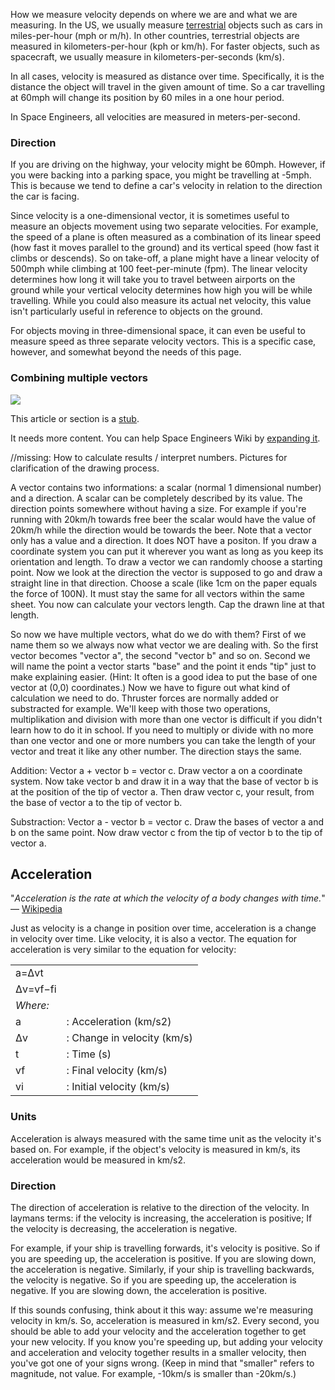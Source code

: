 How we measure velocity depends on where we are and what we are measuring. In the US, we usually measure [terrestrial](https://spaceengineers.wiki.gg/wiki/Glossary#terrestrial "Glossary") objects such as cars in miles-per-hour (mph or m/h). In other countries, terrestrial objects are measured in kilometers-per-hour (kph or km/h). For faster objects, such as spacecraft, we usually measure in kilometers-per-seconds (km/s).

In all cases, velocity is measured as distance over time. Specifically, it is the distance the object will travel in the given amount of time. So a car travelling at 60mph will change its position by 60 miles in a one hour period.

In Space Engineers, all velocities are measured in meters-per-second.

### Direction

If you are driving on the highway, your velocity might be 60mph. However, if you were backing into a parking space, you might be travelling at -5mph. This is because we tend to define a car's velocity in relation to the direction the car is facing.

Since velocity is a one-dimensional vector, it is sometimes useful to measure an objects movement using two separate velocities. For example, the speed of a plane is often measured as a combination of its linear speed (how fast it moves parallel to the ground) and its vertical speed (how fast it climbs or descends). So on take-off, a plane might have a linear velocity of 500mph while climbing at 100 feet-per-minute (fpm). The linear velocity determines how long it will take you to travel between airports on the ground while your vertical velocity determines how high you will be while travelling. While you could also measure its actual net velocity, this value isn't particularly useful in reference to objects on the ground.

For objects moving in three-dimensional space, it can even be useful to measure speed as three separate velocity vectors. This is a specific case, however, and somewhat beyond the needs of this page.

### Combining multiple vectors

![](https://spaceengineers.wiki.gg/images/thumb/Loading.png/48px-Loading.png?7bc3a9)

This article or section is a [stub](https://spaceengineers.wiki.gg/wiki/Category:Article_stubs "Category:Article stubs").

It needs more content. You can help Space Engineers Wiki by [expanding it](https://spaceengineers.wiki.gg/wiki/Physics?action=edit).

//missing: How to calculate results / interpret numbers. Pictures for clarification of the drawing process.

A vector contains two informations: a scalar (normal 1 dimensional number) and a direction. A scalar can be completely described by its value. The direction points somewhere without having a size. For example if you're running with 20km/h towards free beer the scalar would have the value of 20km/h while the direction would be towards the beer. Note that a vector only has a value and a direction. It does NOT have a positon. If you draw a coordinate system you can put it wherever you want as long as you keep its orientation and length. To draw a vector we can randomly choose a starting point. Now we look at the direction the vector is supposed to go and draw a straight line in that direction. Choose a scale (like 1cm on the paper equals the force of 100N). It must stay the same for all vectors within the same sheet. You now can calculate your vectors length. Cap the drawn line at that length.

So now we have multiple vectors, what do we do with them? First of we name them so we always now what vector we are dealing with. So the first vector becomes "vector a", the second "vector b" and so on. Second we will name the point a vector starts "base" and the point it ends "tip" just to make explaining easier. (Hint: It often is a good idea to put the base of one vector at (0,0) coordinates.) Now we have to figure out what kind of calculation we need to do. Thruster forces are normally added or substracted for example. We'll keep with those two operations, multiplikation and division with more than one vector is difficult if you didn't learn how to do it in school. If you need to multiply or divide with no more than one vector and one or more numbers you can take the length of your vector and treat it like any other number. The direction stays the same.

Addition: Vector a + vector b = vector c. Draw vector a on a coordinate system. Now take vector b and draw it in a way that the base of vector b is at the position of the tip of vector a. Then draw vector c, your result, from the base of vector a to the tip of vector b.

Substraction: Vector a - vector b = vector c. Draw the bases of vector a and b on the same point. Now draw vector c from the tip of vector b to the tip of vector a.

## Acceleration

"_Acceleration is the rate at which the velocity of a body changes with time._" — [Wikipedia](https://en.wikipedia.org/wiki/Acceleration)

Just as velocity is a change in position over time, acceleration is a change in velocity over time. Like velocity, it is also a vector. The equation for acceleration is very similar to the equation for velocity:

|     |     |
| --- | --- |
| a\=Δvt |     |
| Δv\=vf−fi |     |
| _Where:_ |     |
| a   | : Acceleration (km/s2) |
| Δv  | : Change in velocity (km/s) |
| t   | : Time (s) |
| vf  | : Final velocity (km/s) |
| vi  | : Initial velocity (km/s) |

### Units

Acceleration is always measured with the same time unit as the velocity it's based on. For example, if the object's velocity is measured in km/s, its acceleration would be measured in km/s2.

### Direction

The direction of acceleration is relative to the direction of the velocity. In laymans terms: if the velocity is increasing, the acceleration is positive; If the velocity is decreasing, the acceleration is negative.

For example, if your ship is travelling forwards, it's velocity is positive. So if you are speeding up, the acceleration is positive. If you are slowing down, the acceleration is negative. Similarly, if your ship is travelling backwards, the velocity is negative. So if you are speeding up, the acceleration is negative. If you are slowing down, the acceleration is positive.

If this sounds confusing, think about it this way: assume we're measuring velocity in km/s. So, acceleration is measured in km/s2. Every second, you should be able to add your velocity and the acceleration together to get your new velocity. If you know you're speeding up, but adding your velocity and acceleration and velocity together results in a smaller velocity, then you've got one of your signs wrong. (Keep in mind that "smaller" refers to magnitude, not value. For example, -10km/s is smaller than -20km/s.)
